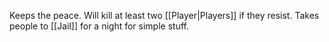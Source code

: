 Keeps the peace. Will kill at least two [[Player|Players]] if they resist. Takes people to [[Jail]] for a night for simple stuff.